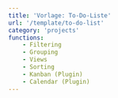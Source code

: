 ```yaml
---
title: 'Vorlage: To-Do-Liste'
url: '/template/to-do-list'
category: 'projects'
functions:
    - Filtering
    - Grouping
    - Views
    - Sorting
    - Kanban (Plugin)
    - Calendar (Plugin)
---
```

